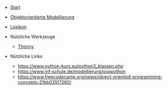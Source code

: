 * [Start](./)
* [Objektorientierte Modellierung](/Softwaretechnik/OOM.md)
* [Lexikon](/Softwaretechnik/Lexikon.md)
* Nützliche Werkzeuge

  * [Thonny](https://thonny.org/)

* Nützliche Links
  * https://www.python-kurs.eu/python3_klassen.php 
  * https://www.inf-schule.de/modellierung/ooppython
  * https://www.freecodecamp.org/news/object-oriented-programming-concepts-21bb035f7260/

